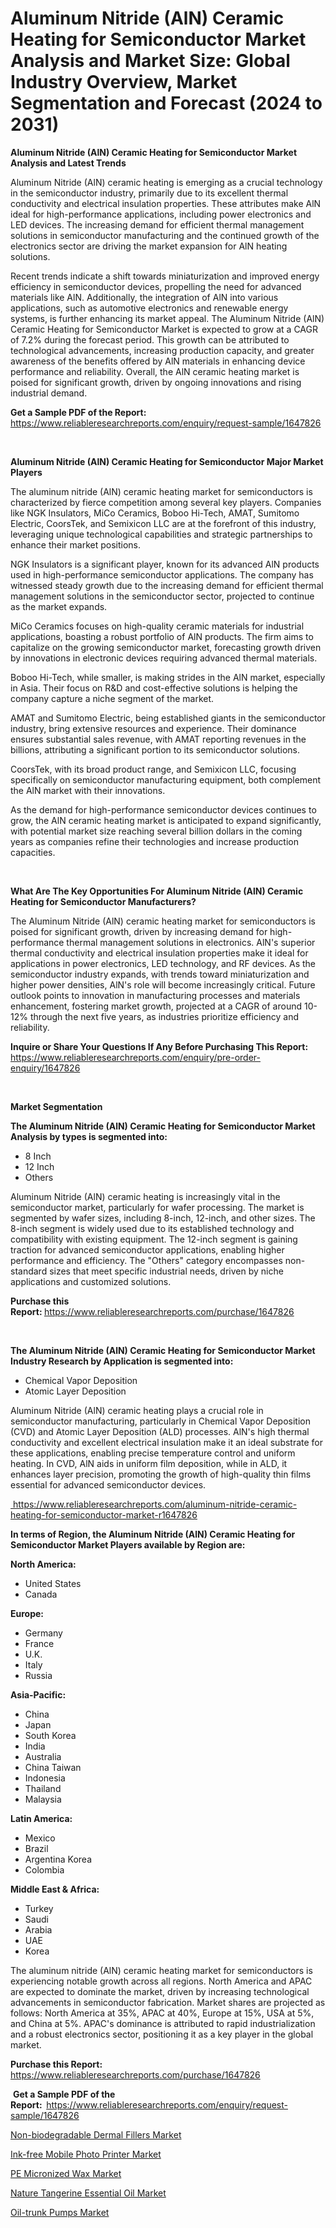 <p><h1>Aluminum Nitride (AlN) Ceramic Heating for Semiconductor Market Analysis and Market Size: Global Industry Overview, Market Segmentation and Forecast (2024 to 2031)</h1></p><p><strong>Aluminum Nitride (AlN) Ceramic Heating for Semiconductor Market Analysis and Latest Trends</strong></p>
<p><p>Aluminum Nitride (AlN) ceramic heating is emerging as a crucial technology in the semiconductor industry, primarily due to its excellent thermal conductivity and electrical insulation properties. These attributes make AlN ideal for high-performance applications, including power electronics and LED devices. The increasing demand for efficient thermal management solutions in semiconductor manufacturing and the continued growth of the electronics sector are driving the market expansion for AlN heating solutions.</p><p>Recent trends indicate a shift towards miniaturization and improved energy efficiency in semiconductor devices, propelling the need for advanced materials like AlN. Additionally, the integration of AlN into various applications, such as automotive electronics and renewable energy systems, is further enhancing its market appeal. The Aluminum Nitride (AlN) Ceramic Heating for Semiconductor Market is expected to grow at a CAGR of 7.2% during the forecast period. This growth can be attributed to technological advancements, increasing production capacity, and greater awareness of the benefits offered by AlN materials in enhancing device performance and reliability. Overall, the AlN ceramic heating market is poised for significant growth, driven by ongoing innovations and rising industrial demand.</p></p>
<p><strong>Get a Sample PDF of the Report:&nbsp;</strong> <a href="https://www.reliableresearchreports.com/enquiry/request-sample/1647826?utm_campaign=1470&utm_medium=2&utm_source=Github&utm_content=ia&utm_term=14102024&utm_id=aluminum-nitride-aln-ceramic-heating-for-semiconductor">https://www.reliableresearchreports.com/enquiry/request-sample/1647826</a></p>
<p>&nbsp;</p>
<p><strong>Aluminum Nitride (AlN) Ceramic Heating for Semiconductor Major Market Players</strong></p>
<p><p>The aluminum nitride (AlN) ceramic heating market for semiconductors is characterized by fierce competition among several key players. Companies like NGK Insulators, MiCo Ceramics, Boboo Hi-Tech, AMAT, Sumitomo Electric, CoorsTek, and Semixicon LLC are at the forefront of this industry, leveraging unique technological capabilities and strategic partnerships to enhance their market positions.</p><p>NGK Insulators is a significant player, known for its advanced AlN products used in high-performance semiconductor applications. The company has witnessed steady growth due to the increasing demand for efficient thermal management solutions in the semiconductor sector, projected to continue as the market expands.</p><p>MiCo Ceramics focuses on high-quality ceramic materials for industrial applications, boasting a robust portfolio of AlN products. The firm aims to capitalize on the growing semiconductor market, forecasting growth driven by innovations in electronic devices requiring advanced thermal materials.</p><p>Boboo Hi-Tech, while smaller, is making strides in the AlN market, especially in Asia. Their focus on R&D and cost-effective solutions is helping the company capture a niche segment of the market.</p><p>AMAT and Sumitomo Electric, being established giants in the semiconductor industry, bring extensive resources and experience. Their dominance ensures substantial sales revenue, with AMAT reporting revenues in the billions, attributing a significant portion to its semiconductor solutions.</p><p>CoorsTek, with its broad product range, and Semixicon LLC, focusing specifically on semiconductor manufacturing equipment, both complement the AlN market with their innovations.</p><p>As the demand for high-performance semiconductor devices continues to grow, the AlN ceramic heating market is anticipated to expand significantly, with potential market size reaching several billion dollars in the coming years as companies refine their technologies and increase production capacities.</p></p>
<p>&nbsp;</p>
<p><strong>What Are The Key Opportunities For Aluminum Nitride (AlN) Ceramic Heating for Semiconductor Manufacturers?</strong></p>
<p><p>The Aluminum Nitride (AlN) ceramic heating market for semiconductors is poised for significant growth, driven by increasing demand for high-performance thermal management solutions in electronics. AlN's superior thermal conductivity and electrical insulation properties make it ideal for applications in power electronics, LED technology, and RF devices. As the semiconductor industry expands, with trends toward miniaturization and higher power densities, AlN's role will become increasingly critical. Future outlook points to innovation in manufacturing processes and materials enhancement, fostering market growth, projected at a CAGR of around 10-12% through the next five years, as industries prioritize efficiency and reliability.</p></p>
<p><strong>Inquire or Share Your Questions If Any Before Purchasing This Report:</strong> <a href="https://www.reliableresearchreports.com/enquiry/pre-order-enquiry/1647826?utm_campaign=1470&utm_medium=2&utm_source=Github&utm_content=ia&utm_term=14102024&utm_id=aluminum-nitride-aln-ceramic-heating-for-semiconductor">https://www.reliableresearchreports.com/enquiry/pre-order-enquiry/1647826</a></p>
<p>&nbsp;</p>
<p><strong>Market Segmentation</strong></p>
<p><strong>The Aluminum Nitride (AlN) Ceramic Heating for Semiconductor Market Analysis by types is segmented into:</strong></p>
<p><ul><li>8 Inch</li><li>12 Inch</li><li>Others</li></ul></p>
<p><p>Aluminum Nitride (AlN) ceramic heating is increasingly vital in the semiconductor market, particularly for wafer processing. The market is segmented by wafer sizes, including 8-inch, 12-inch, and other sizes. The 8-inch segment is widely used due to its established technology and compatibility with existing equipment. The 12-inch segment is gaining traction for advanced semiconductor applications, enabling higher performance and efficiency. The "Others" category encompasses non-standard sizes that meet specific industrial needs, driven by niche applications and customized solutions.</p></p>
<p><strong>Purchase this Report:&nbsp;</strong><a href="https://www.reliableresearchreports.com/purchase/1647826?utm_campaign=1470&utm_medium=2&utm_source=Github&utm_content=ia&utm_term=14102024&utm_id=aluminum-nitride-aln-ceramic-heating-for-semiconductor">https://www.reliableresearchreports.com/purchase/1647826</a></p>
<p>&nbsp;</p>
<p><strong>The Aluminum Nitride (AlN) Ceramic Heating for Semiconductor Market Industry Research by Application is segmented into:</strong></p>
<p><ul><li>Chemical Vapor Deposition</li><li>Atomic Layer Deposition</li></ul></p>
<p><p>Aluminum Nitride (AlN) ceramic heating plays a crucial role in semiconductor manufacturing, particularly in Chemical Vapor Deposition (CVD) and Atomic Layer Deposition (ALD) processes. AlN's high thermal conductivity and excellent electrical insulation make it an ideal substrate for these applications, enabling precise temperature control and uniform heating. In CVD, AlN aids in uniform film deposition, while in ALD, it enhances layer precision, promoting the growth of high-quality thin films essential for advanced semiconductor devices.</p></p>
<p><a href="https://www.reliableresearchreports.com/aluminum-nitride-ceramic-heating-for-semiconductor-market-r1647826?utm_campaign=1470&utm_medium=2&utm_source=Github&utm_content=ia&utm_term=14102024&utm_id=aluminum-nitride-aln-ceramic-heating-for-semiconductor">&nbsp;https://www.reliableresearchreports.com/aluminum-nitride-ceramic-heating-for-semiconductor-market-r1647826</a></p>
<p><strong>In terms of Region, the Aluminum Nitride (AlN) Ceramic Heating for Semiconductor Market Players available by Region are:</strong></p>
<p>
    <p> <strong> North America: </strong>
        <ul>
            <li>United States</li>
            <li>Canada</li>
        </ul>
        </p> 
    <p> <strong> Europe: </strong>
        <ul>
            <li>Germany</li>
            <li>France</li>
            <li>U.K.</li>
            <li>Italy</li>
            <li>Russia</li>
        </ul>
        </p> 
    <p> <strong> Asia-Pacific: </strong>
        <ul>
            <li>China</li>
            <li>Japan</li>
            <li>South Korea</li>
            <li>India</li>
            <li>Australia</li>
            <li>China Taiwan</li>
            <li>Indonesia</li>
            <li>Thailand</li>
            <li>Malaysia</li>
        </ul>
        </p> 
    <p> <strong> Latin America: </strong>
        <ul>
            <li>Mexico</li>
            <li>Brazil</li>
            <li>Argentina Korea</li>
            <li>Colombia</li>
        </ul>
        </p> 
    <p> <strong> Middle East & Africa: </strong>
        <ul>
            <li>Turkey</li>
            <li>Saudi</li>
            <li>Arabia</li>
            <li>UAE</li>
            <li>Korea</li>
        </ul>
    </p>
    </p>
<p><p>The aluminum nitride (AlN) ceramic heating market for semiconductors is experiencing notable growth across all regions. North America and APAC are expected to dominate the market, driven by increasing technological advancements in semiconductor fabrication. Market shares are projected as follows: North America at 35%, APAC at 40%, Europe at 15%, USA at 5%, and China at 5%. APAC's dominance is attributed to rapid industrialization and a robust electronics sector, positioning it as a key player in the global market.</p></p>
<p><strong>Purchase this Report: </strong><a href="https://www.reliableresearchreports.com/purchase/1647826?utm_campaign=1470&utm_medium=2&utm_source=Github&utm_content=ia&utm_term=14102024&utm_id=aluminum-nitride-aln-ceramic-heating-for-semiconductor">https://www.reliableresearchreports.com/purchase/1647826</a></p>
<p>&nbsp;<strong>Get a Sample PDF of the Report:&nbsp;&nbsp;</strong><a href="https://www.reliableresearchreports.com/enquiry/request-sample/1647826?utm_campaign=1470&utm_medium=2&utm_source=Github&utm_content=ia&utm_term=14102024&utm_id=aluminum-nitride-aln-ceramic-heating-for-semiconductor">https://www.reliableresearchreports.com/enquiry/request-sample/1647826</a></p>
<p><strong></strong></p>
<p><p><a href="https://www.linkedin.com/pulse/insights-non-biodegradable-dermal-fillers-industry-market-20xac?trk=public_post_embed_feed-article-content&utm_campaign=1470&utm_medium=2&utm_source=Github&utm_content=ia&utm_term=14102024&utm_id=aluminum-nitride-aln-ceramic-heating-for-semiconductor">Non-biodegradable Dermal Fillers Market</a></p><p><a href="https://www.linkedin.com/pulse/future-ink-free-mobile-photo-printer-market-global-forecast-trends-2k21c?trk=public_post_embed_feed-article-content&utm_campaign=1470&utm_medium=2&utm_source=Github&utm_content=ia&utm_term=14102024&utm_id=aluminum-nitride-aln-ceramic-heating-for-semiconductor">Ink-free Mobile Photo Printer Market</a></p><p><a href="https://www.linkedin.com/pulse/pe-micronized-wax-market-velocity-141-cagr-trajectory-2024-2031-nad0c?trk=public_post_embed_feed-article-content&utm_campaign=1470&utm_medium=2&utm_source=Github&utm_content=ia&utm_term=14102024&utm_id=aluminum-nitride-aln-ceramic-heating-for-semiconductor">PE Micronized Wax Market</a></p><p><a href="https://www.linkedin.com/pulse/global-nature-tangerine-essential-oil-industry-analysis-share-rlelc?trk=public_post_embed_feed-article-content&utm_campaign=1470&utm_medium=2&utm_source=Github&utm_content=ia&utm_term=14102024&utm_id=aluminum-nitride-aln-ceramic-heating-for-semiconductor">Nature Tangerine Essential Oil Market</a></p><p><a href="https://github.com/SamiaHussain82/Market-Research-Report-List-1/blob/main/oil-trunk-pumps-market.md?utm_campaign=1470&utm_medium=2&utm_source=Github&utm_content=ia&utm_term=14102024&utm_id=aluminum-nitride-aln-ceramic-heating-for-semiconductor">Oil-trunk Pumps Market</a></p></p>